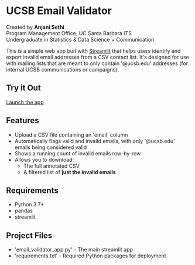 # UCSB Email Validator

Created by **Anjani Sethi**  
Program Management Office, UC Santa Barbara ITS  
Undergraduate in Statistics & Data Science + Communication

This is a simple web app buit with [Streamlit](https://streamlit.io/) that helps users identify and export invalid
email addresses from a CSV contact list. It's designed for use with mailing lists that are meant to only
contain '@ucsb.edu' addresses (for internal UCSB communications or campaigns).

## Try it Out

[Launch the app](https://ucsb-email-validator.streamlit.app/)

## Features
- Upload a CSV file containing an 'email' column
- Automatically flags valid and invalid emails, with only '@ucsb.edu' emails being considered valid
- Shows a running count of invalid emails row-by-row
- Allows you to download:
  - The full annotated CSV
  - A filtered list of **just the invalid emails**

## Requirements

- Python 3.7+
- pandas
- streamlit

## Project Files

- 'email_validator_app.py' - The main streamlit app
- 'requirements.txt' - Required Python packages for deployment

